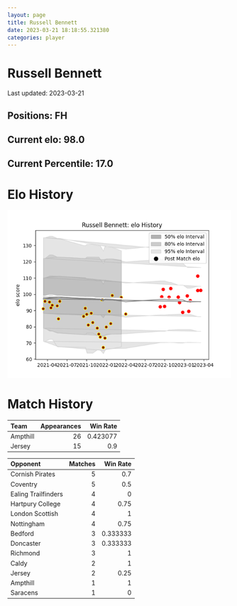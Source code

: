 ```yaml
---  
layout: page  
title: Russell Bennett  
date: 2023-03-21 18:18:55.321380  
categories: player  
---
```

# Russell Bennett


Last updated: 2023-03-21
## Positions: FH

## Current elo: 98.0

## Current Percentile: 17.0

# Elo History


![elo history](history_RussellBennett.png)
# Match History


| Team     |   Appearances |   Win Rate |
|:---------|--------------:|-----------:|
| Ampthill |            26 |   0.423077 |
| Jersey   |            15 |   0.9      |

| Opponent            |   Matches |   Win Rate |
|:--------------------|----------:|-----------:|
| Cornish Pirates     |         5 |   0.7      |
| Coventry            |         5 |   0.5      |
| Ealing Trailfinders |         4 |   0        |
| Hartpury College    |         4 |   0.75     |
| London Scottish     |         4 |   1        |
| Nottingham          |         4 |   0.75     |
| Bedford             |         3 |   0.333333 |
| Doncaster           |         3 |   0.333333 |
| Richmond            |         3 |   1        |
| Caldy               |         2 |   1        |
| Jersey              |         2 |   0.25     |
| Ampthill            |         1 |   1        |
| Saracens            |         1 |   0        |